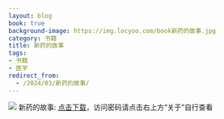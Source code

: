 ```yaml
---
layout: blog
book: true
background-image: https://img.locyoo.com/book新药的故事.jpg
category: 书籍
title: 新药的故事
tags:
- 书籍
- 医学
redirect_from:
  - /2024/03/新药的故事/
---
```

![](https://img.locyoo.com/book新药的故事.jpg)
新药的故事: <a name = "ref1" href="https://089m.com/f/50983618-1314076571-a4b45e?p=3619">点击下载</a>，访问密码请点击右上方“关于”自行查看